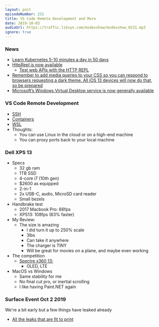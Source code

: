 ```yaml
---
layout: post
episodeNumber: 231
title: VS Code Remote Development and More
date: 2019-10-03
audioUrl: https://traffic.libsyn.com/msdevshow/msdevshow_0231.mp3
ignore: true
--- 
```


### News

 - [Learn Kubernetes 5-10 minutes a day in 50 days](https://azure.microsoft.com/en-us/resources/kubernetes-learning-path/)
 - [HttpRepl is now available](https://twitter.com/coolcsh/status/1176220437203677184)
    - [Test web APIs with the HTTP REPL](https://docs.microsoft.com/en-us/aspnet/core/web-api/http-repl?view=aspnetcore-3.0&tabs=windows)
 - [Remember to add media queries to your CSS so you can respond to browsers requesting a dark theme. All iOS 13 devices will now do that, so be prepared](https://developer.mozilla.org/en-US/docs/Web/CSS/@media/prefers-color-scheme)
 - [Microsoft’s Windows Virtual Desktop service is now generally available](https://techcrunch.com/2019/09/30/microsofts-windows-virtual-desktop-service-is-now-generally-available/)

###  VS Code Remote Development

 - [SSH](https://code.visualstudio.com/docs/remote/ssh)
 - [Containers](https://code.visualstudio.com/docs/remote/containers)
 - [WSL](https://code.visualstudio.com/docs/remote/wsl)
 - Thoughts:
    - You can use Linux in the cloud or on a high-end machine
    - You can proxy ports back to your local machine

### Dell XPS 13

 - Specs
    - 32 gb ram
    - 1TB SSD
    - 4-core i7 (10th gen)
    - $2600 as equipped
    - 2-in-1
    - 2x USB-C, audio, MicroSD card reader
    - Small bezels
 - Handbrake test
    - 2017 Macbook Pro: 66fps
    - XPS13: 108fps (63% faster)
 - My Review:
    - The size is amazing
        - I did turn it up to 250% scale
        - 3lbs
        - Can take it anywhere
        - The charger is TINY
        - Will be great for movies on a plane, and maybe even working
 - The competition
    -  [Spectre x360 13:](https://twitter.com/Daniel_Rubino/status/1178660145288622081)
        - OLED, LTE
 - MacOS vs Windows
    - Same stability for me
    - No final cut pro, or inertial scrolling
    - I like having Paint.NET again

### Surface Event Oct 2 2019

We're a bit early but a few things have leaked already
 - [All the leaks that are fit to print](https://www.thurrott.com/mobile/microsoft-surface/217927/all-the-leaks-thatre-fit-to-print)